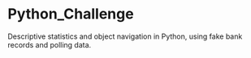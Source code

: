 # Python_Challenge
Descriptive statistics and object navigation in Python, using fake bank records and polling data.
